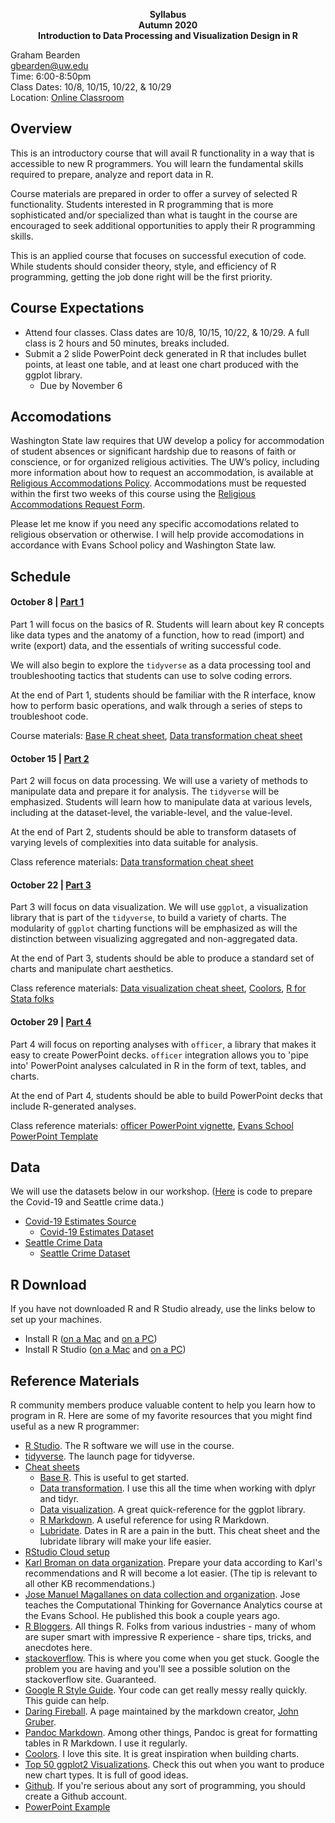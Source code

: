 
<p align="center">
  <b>Syllabus</b><br>    
  <b>Autumn 2020</b><br>
  <b>Introduction to Data Processing and Visualization Design in R</b><br>
</p>

Graham Bearden  
gbearden@uw.edu  
Time: 6:00-8:50pm  
Class Dates: 10/8, 10/15, 10/22, & 10/29  
Location: [Online Classroom](https://washington.zoom.us/j/99885909680)    

## Overview

This is an introductory course that will avail R functionality in a way that is accessible to new R programmers. You will learn the fundamental skills required to prepare, analyze and report data in R. 

Course materials are prepared in order to offer a survey of selected R functionality. Students interested in R programming that is more sophisticated and/or specialized than what is taught in the course are encouraged to seek additional opportunities to apply their R programming skills.

This is an applied course that focuses on successful execution of code. While students should consider theory, style, and efficiency of R programming, getting the job done right will be the first priority.

## Course Expectations

- Attend four classes. Class dates are 10/8, 10/15, 10/22, & 10/29. A full class is 2 hours and 50 minutes, breaks included.
- Submit a 2 slide PowerPoint deck generated in R that includes bullet points, at least one table, and at least one chart produced with the ggplot library.
  - Due by November 6
 
## Accomodations

Washington State law requires that UW develop a policy for accommodation of student absences or significant hardship due to reasons of faith or conscience, or for organized religious activities. The UW’s policy, including more information about how to request an accommodation, is available at [Religious Accommodations Policy](https://registrar.washington.edu/staffandfaculty/religious-accommodations-policy/). Accommodations must be requested within the first two weeks of this course using the [Religious Accommodations Request Form](https://registrar.washington.edu/students/religious-accommodations-request/). 

Please let me know if you need any specific accomodations related to religious observation or otherwise. I will help provide accomodations in accordance with Evans School policy and Washington State law.

## Schedule

#### October 8 | [Part 1](https://rpubs.com/gbearden/r_basics_aut20)

Part 1 will focus on the basics of R. Students will learn about key R concepts like data types and the anatomy of a function, how to read (import) and write (export) data, and the essentials of writing successful code.

We will also begin to explore the `tidyverse` as a data processing tool and troubleshooting tactics that students can use to solve coding errors.

At the end of Part 1, students should be familiar with the R interface, know how to perform basic operations, and walk through a series of steps to troubleshoot code.

Course materials: [Base R cheat sheet](https://www.rstudio.com/wp-content/uploads/2016/05/base-r.pdf), [Data transformation cheat sheet](https://www.rstudio.com/wp-content/uploads/2015/02/data-wrangling-cheatsheet.pdf)

#### October 15 | [Part 2](https://rpubs.com/gbearden/r_tidyverse_aut20)

Part 2 will focus on data processing. We will use a variety of methods to manipulate data and prepare it for analysis. The `tidyverse` will be emphasized. Students will learn how to manipulate data at various levels, including at the dataset-level, the variable-level, and the value-level.

At the end of Part 2, students should be able to transform datasets of varying levels of complexities into data suitable for analysis.

Class reference materials: [Data transformation cheat sheet](https://www.rstudio.com/wp-content/uploads/2015/02/data-wrangling-cheatsheet.pdf)

#### October 22 | [Part 3](https://rpubs.com/gbearden/r_dataviz_aut20)

Part 3 will focus on data visualization. We will use `ggplot`, a visualization library that is part of the `tidyverse`, to build a variety of charts. The modularity of `ggplot` charting functions will be emphasized as will the distinction between visualizing aggregated and non-aggregated data.

At the end of Part 3, students should be able to produce a standard set of charts and manipulate chart aesthetics.

Class reference materials: [Data visualization cheat sheet](https://www.rstudio.com/wp-content/uploads/2016/11/ggplot2-cheatsheet-2.1.pdf), [Coolors](https://coolors.co/), [R for Stata folks](https://johnricco.github.io/2016/06/14/stata-dplyr/)


#### October 29 | [Part 4](https://rpubs.com/gbearden/r_reporting_aut20)

Part 4 will focus on reporting analyses with `officer`, a library that makes it easy to create PowerPoint decks. `officer` integration allows you to 'pipe into' PowerPoint analyses calculated in R in the form of text, tables, and charts. 

At the end of Part 4, students should be able to build PowerPoint decks that include R-generated analyses.

Class reference materials: [officer PowerPoint vignette](https://cran.r-project.org/web/packages/officer/vignettes/powerpoint.html), [Evans School PowerPoint Template](https://github.com/gbearden/r_course_evans_school/raw/master/evans_school_template.pptx)

## Data

We will use the datasets below in our workshop. ([Here](https://github.com/gbearden/r_course_evans_school/blob/master/process_course_data.r) is code to prepare the Covid-19 and Seattle crime data.)

* [Covid-19 Estimates Source](http://www.healthdata.org/covid/data-downloads)
  * [Covid-19 Estimates Dataset](https://raw.githubusercontent.com/gbearden/r_course_evans_school/master/data/covid_data.csv)
* [Seattle Crime Data](https://data.seattle.gov/Public-Safety/SPD-Crime-Data-2008-Present/tazs-3rd5)
  * [Seattle Crime Dataset](https://raw.githubusercontent.com/gbearden/r_course_evans_school/master/data/crime_data.csv)

## R Download

If you have not downloaded R and R Studio already, use the links below to set up your machines.

* Install R ([on a Mac](https://cloud.r-project.org/bin/macosx/R-4.0.2.pkg) and [on a PC](https://cloud.r-project.org/bin/windows/base/R-4.0.2-win.exe))  
* Install R Studio ([on a Mac](https://download1.rstudio.org/desktop/macos/RStudio-1.3.1073.dmg) and [on a PC](https://download1.rstudio.org/desktop/windows/RStudio-1.3.1073.exe))

## Reference Materials

R community members produce valuable content to help you learn how to program in R. Here are some of my favorite resources that you might find useful as a new R programmer:

* [R Studio](https://www.rstudio.com/). The R software we will use in the course.
* [tidyverse](http://tidyverse.org/). The launch page for tidyverse.
* [Cheat sheets](https://www.rstudio.com/resources/cheatsheets/)
    + [Base R](https://www.rstudio.com/wp-content/uploads/2016/05/base-r.pdf). This is useful to get started.
    + [Data transformation](https://www.rstudio.com/wp-content/uploads/2015/02/data-wrangling-cheatsheet.pdf). I use this all the time when working with dplyr and tidyr.
    + [Data visualization](https://www.rstudio.com/wp-content/uploads/2016/11/ggplot2-cheatsheet-2.1.pdf). A great quick-reference for the ggplot library.
    + [R Markdown](https://www.rstudio.com/wp-content/uploads/2016/03/rmarkdown-cheatsheet-2.0.pdf). A useful reference for using R Markdown.
    + [Lubridate](http://blog.yhat.com/static/pdf/R_date_cheat_sheet.pdf). Dates in R are a pain in the butt. This cheat sheet and the lubridate library will make your life easier.  
* [RStudio Cloud setup](https://github.com/gbearden/r_course_evans_school/blob/master/rcloud_setup.md)  
* [Karl Broman on data organization](http://kbroman.org/dataorg/). Prepare your data according to Karl's recommendations and R will become a lot easier. (The tip is relevant to all other KB recommendations.)
* [Jose Manuel Magallanes on data collection and organization](https://www.amazon.com/Introduction-Science-Social-Policy-Research/dp/1107540259/ref=sr_1_1?ie=UTF8&qid=1504135785&sr=8-1&keywords=jose+manuel+magallanes). Jose teaches the Computational Thinking for Governance Analytics course at the Evans School. He published this book a couple years ago.
* [R Bloggers](https://www.r-bloggers.com/). All things R. Folks from various industries - many of whom are super smart with impressive R experience - share tips, tricks, and anecdotes here.
* [stackoverflow](https://stackoverflow.com/questions/tagged/r). This is where you come when you get stuck. Google the problem you are having and you'll see a possible solution on the stackoverflow site. Guaranteed.
* [Google R Style Guide](https://google.github.io/styleguide/Rguide.xml). Your code can get really messy really quickly. This guide can help.
* [Daring Fireball](https://daringfireball.net/projects/markdown/). A page maintained by the markdown creator, [John Gruber](https://en.wikipedia.org/wiki/John_Gruber).
* [Pandoc Markdown](http://rmarkdown.rstudio.com/authoring_pandoc_markdown.html). Among other things, Pandoc is great for formatting tables in R Markdown. I use it regularly. 
* [Coolors](https://coolors.co/). I love this site. It is great inspiration when building charts.
* [Top 50 ggplot2 Visualizations](http://r-statistics.co/Top50-Ggplot2-Visualizations-MasterList-R-Code.html). Check this out when you want to produce new chart types. It is full of good ideas.
* [Github](https://github.com/). If you're serious about any sort of programming, you should create a Github account.
* [PowerPoint Example](https://raw.githubusercontent.com/gbearden/r_course_evans_school/master/example/pptx_example.Rmd)

